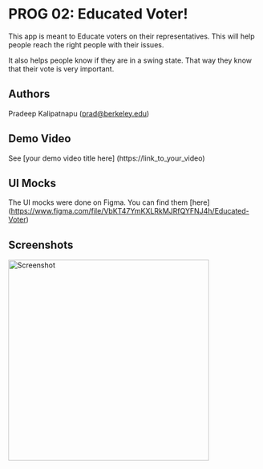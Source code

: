 # PROG 02: Educated Voter!

This app is meant to Educate voters on their representatives. This will help people reach the right people with their issues.

It also helps people know if they are in a swing state. That way they know that their vote is very important.

## Authors

Pradeep Kalipatnapu ([prad@berkeley.edu](mailto:prad@berkeley.edu))

## Demo Video

See [your demo video title here] (https://link_to_your_video)

## UI Mocks

The UI mocks were done on Figma. You can find them [here] (https://www.figma.com/file/VbKT47YmKXLRkMJRfQYFNJ4h/Educated-Voter)

## Screenshots

<img src="screenshots/main.png" height="400" alt="Screenshot"/>
